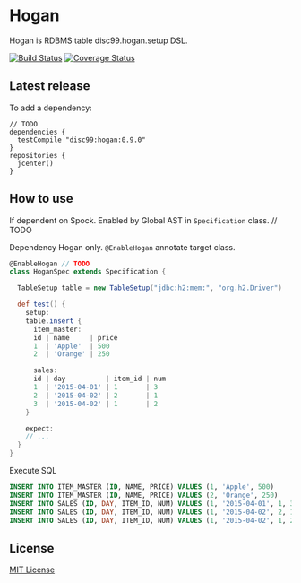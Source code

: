 # Hogan
Hogan is RDBMS table disc99.hogan.setup DSL.

[![Build Status](https://travis-ci.org/disc99/hogan.svg?branch=master)](https://travis-ci.org/disc99/hogan)
[![Coverage Status](https://coveralls.io/repos/github/disc99/hogan/badge.svg?branch=master)](https://coveralls.io/github/disc99/hogan?branch=master)

## Latest release

To add a dependency:
```groovy:
// TODO
dependencies {
  testCompile "disc99:hogan:0.9.0"
}
repositories {
  jcenter()
}
```


## How to use

If dependent on Spock.
Enabled by Global AST in `Specification` class. // TODO

Dependency Hogan only.
`@EnableHogan` annotate target class.

```groovy
@EnableHogan // TODO
class HoganSpec extends Specification {

  TableSetup table = new TableSetup("jdbc:h2:mem:", "org.h2.Driver")

  def test() {
    setup:
    table.insert {
      item_master:
      id | name     | price
      1  | 'Apple'  | 500
      2  | 'Orange' | 250

      sales:
      id | day          | item_id | num
      1  | '2015-04-01' | 1       | 3
      2  | '2015-04-02' | 2       | 1
      3  | '2015-04-02' | 1       | 2
    }

    expect:
    // ...
  }
}
```

Execute SQL

```sql
INSERT INTO ITEM_MASTER (ID, NAME, PRICE) VALUES (1, 'Apple', 500)
INSERT INTO ITEM_MASTER (ID, NAME, PRICE) VALUES (2, 'Orange', 250)
INSERT INTO SALES (ID, DAY, ITEM_ID, NUM) VALUES (1, '2015-04-01', 1, 3)
INSERT INTO SALES (ID, DAY, ITEM_ID, NUM) VALUES (1, '2015-04-02', 2, 1)
INSERT INTO SALES (ID, DAY, ITEM_ID, NUM) VALUES (1, '2015-04-02', 1, 2)
```

## License
[MIT License](https://github.com/disc99/hogan/blob/master/License)
